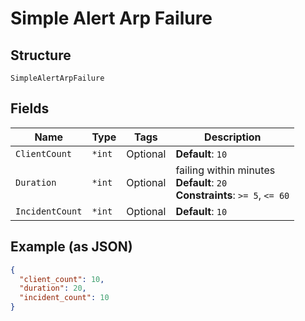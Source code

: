
# Simple Alert Arp Failure

## Structure

`SimpleAlertArpFailure`

## Fields

| Name | Type | Tags | Description |
|  --- | --- | --- | --- |
| `ClientCount` | `*int` | Optional | **Default**: `10` |
| `Duration` | `*int` | Optional | failing within minutes<br>**Default**: `20`<br>**Constraints**: `>= 5`, `<= 60` |
| `IncidentCount` | `*int` | Optional | **Default**: `10` |

## Example (as JSON)

```json
{
  "client_count": 10,
  "duration": 20,
  "incident_count": 10
}
```

